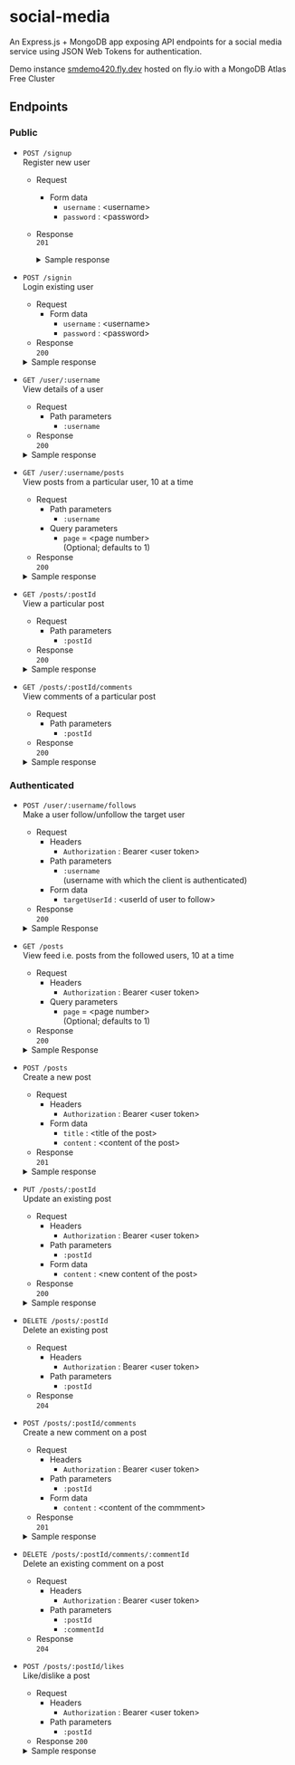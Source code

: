 # social-media

An Express.js + MongoDB app exposing API endpoints for a social media service using JSON Web Tokens for authentication.

Demo instance [smdemo420.fly.dev](https://smdemo420.fly.dev/) hosted on fly.io with a MongoDB Atlas Free Cluster
## Endpoints
### Public
- `POST /signup` <br>
Register new user
  - Request
    - Form data
      - `username` : \<username>
      - `password` : \<password>
  - Response <br>
    `201`
    <details><summary>Sample response</summary>

        {
          "message": "Signed up successfully!",
          "user": {
            "username": "jonhdoe",
            "passwordHash": "$2b$14$2HsDRogM/8Bw.7Ep9mOlF.BJc3g8a.FtaIpt2KOH8rktDrOn4ap7C",
            "follows": [],
            "_id": "620a2b231b3b610728053989",
            "__v": 0
          },
          "token": "eyJhbGciOiJIUzI1NiIsInR5cCI6IkpXVCJ9.eyJ1c2VybmFtZSI6Impvbmhkb2UiLCJpZCI6IjYyMGEyYjIzMWIzYjYxMDcyODA1Mzk4OSIsImlhdCI6MTY0NDgzMzU3MSwiZXhwIjoxNjQ0OTE5OTcxfQ.O0P31ac7NaIZVB43ZYeRYgrj-aIq9HRDntuDS_NtYrw"
        }

    </details>
- `POST /signin` <br>
Login existing user
  - Request
    - Form data
      - `username` : \<username>
      - `password` : \<password>
  - Response<br>
  `200`
  <details><summary>Sample response</summary>

      {
        "message": "Logged in successfully",
        "existUser": {
          "_id": "6209541e23a674980bf81f40",
          "username": "wkinzu",
          "passwordHash": "$2b$14$Wb4nYuBksEFQK1uFzbo/OeI4F4CV0bkTGwlXoxhIagW/TciB6stUu",
          "follows": [],
          "__v": 0
        },
        "token": "eyJhbGciOiJIUzI1NiIsInR5cCI6IkpXVCJ9.eyJ1c2VybmFtZSI6IndraW56dSIsImlkIjoiNjIwOTU0MWUyM2E2NzQ5ODBiZjgxZjQwIiwiaWF0IjoxNjQ0ODM1NjU4LCJleHAiOjE2NDQ5MjIwNTh9.eeHVtsdx1XCsb_aHx23F44B1vey1jVKPGPdLTw9-9Ek"
      }

  </details>
- `GET /user/:username` <br>
View details of a user
  - Request
    - Path parameters
      - `:username`
  - Response<br>
  `200`
  <details><summary>Sample response</summary>

      {
        "data": {
          "_id": "6209541e23a674980bf81f40",
          "username": "wkinzu",
          "follows": [],
          "__v": 0
        }
      }

  </details>
- `GET /user/:username/posts` <br>
View posts from a particular user, 10 at a time
  - Request
    - Path parameters
      - `:username`
    - Query parameters
      - `page` = \<page number> <br>
      (Optional; defaults to 1)
  - Response<br>
  `200`
  <details><summary>Sample response</summary>

      {
        "data": {
          "posts": [
            {
              "_id": "620a34a91b3b61072805398f",
              "title": "A note on social media",
              "content": "we should take back control of SM into our own hands. freedom for all ",
              "creator": "6209541e23a674980bf81f40",
              "likedBy": [],
              "comments": [
                {
                  "content": "yes, I absolutely agree",
                  "creator": "620a2b231b3b610728053989",
                  "_id": "620a3cd8948eb92ce1d5a3fd"
                }
              ],
              "__v": 1,
              "likes": []
            },
            {
              "likes": [],
              "_id": "6209547523a674980bf81f42",
              "title": "first day of my life...",
              "content": "...was not too bad actually just went fine",
              "creator": "6209541e23a674980bf81f40",
              "likedBy": [],
              "comments": [],
              "__v": 0
            }
          ],
          "currentPage": 1,
          "totalPages": 1
        }
      }

  </details>
- `GET /posts/:postId` <br>
View a particular post
  - Request
    - Path parameters
      - `:postId`
  - Response<br>
  `200`
  <details><summary>Sample response</summary>

      {
        "data": {
          "likes": [],
          "_id": "620a34a91b3b61072805398f",
          "title": "so this happened",
          "content": "someone spilled their coffee over my coat at the cafe yesterday",
          "creator": "6209541e23a674980bf81f40",
          "likedBy": [],
          "comments": [],
          "__v": 0
        }
      }

  </details>
- `GET /posts/:postId/comments` <br>
View comments of a particular post
  - Request
    - Path parameters
      - `:postId`
  - Response<br>
  `200`
  <details><summary>Sample response</summary>

      {
        "data": [
          {
            "content": "yes, I absolutely agree",
            "creator": "620a2b231b3b610728053989",
            "_id": "620a3cd8948eb92ce1d5a3fd"
          }
        ]
      }

  </details>
### Authenticated
- `POST /user/:username/follows` <br>
Make a user follow/unfollow the target user
  - Request
    - Headers
      - `Authorization` : Bearer \<user token>
    - Path parameters
      - `:username` <br>
      (username with which the client is authenticated)
    - Form data
      - `targetUserId` : \<userId of user to follow>
  - Response<br>
  `200`
  <details><summary>Sample Response</summary>
  
      {
        "data": {
          "_id": "620a2b231b3b610728053989",
          "username": "jonhdoe",
          "passwordHash": "$2b$14$2HsDRogM/8Bw.7Ep9mOlF.BJc3g8a.FtaIpt2KOH8rktDrOn4ap7C",
          "follows": [
            "620954c023a674980bf81f46"
          ],
          "__v": 3
        }
      }
  
  </details>
- `GET /posts` <br>
View feed i.e. posts from the followed users, 10 at a time
  - Request
    - Headers
      - `Authorization` : Bearer \<user token>
    - Query parameters
      - `page` = \<page number> <br>
      (Optional; defaults to 1)
  - Response<br>
  `200`
  <details><summary>Sample Response</summary>
  
      {
        "data": {
          "posts": [
            {
              "_id": "620a42bf948eb92ce1d5a437",
              "title": "song recommendations",
              "content": "I just found this new song: xx by shelter",
              "creator": "620954c023a674980bf81f46",
              "likes": [],
              "comments": [],
              "__v": 0
            },
            {
              "_id": "620a34a91b3b61072805398f",
              "title": "A note on social media",
              "content": "we should take back control of SM into our own hands. freedom for all ",
              "creator": "6209541e23a674980bf81f40",
              "comments": [
                {
                  "content": "yes, i think we should move to mastodon",
                  "creator": "620a2b231b3b610728053989",
                  "_id": "620a4204948eb92ce1d5a42e"
                }
              ],
              "__v": 12,
              "likes": [
                "620a2b231b3b610728053989"
              ]
            },
            {
              "_id": "6209547523a674980bf81f42",
              "title": "first day of my life...",
              "content": "...was not too bad actually just went fine",
              "creator": "6209541e23a674980bf81f40",
              "comments": [],
              "__v": 5,
              "likes": [
                "620954c023a674980bf81f46"
              ]
            }
          ],
          "currentPage": 1,
          "totalPages": 1
        }
      }
  
  </details>
- `POST /posts` <br>
Create a new post
  - Request
    - Headers
      - `Authorization` : Bearer \<user token>
    - Form data
      - `title` : \<title of the post>
      - `content` : \<content of the post>
  - Response<br>
  `201`
  <details><summary>Sample response</summary>

      {
        "data": {
          "title": "car damage",
          "content": "someone in the parking yesterday hit my car, looks accidentally.",
          "creator": "620a2b231b3b610728053989",
          "likes": [],
          "_id": "620a3eab948eb92ce1d5a404",
          "comments": [],
          "__v": 0
        }
      }

  </details>
- `PUT /posts/:postId` <br>
Update an existing post
  - Request
    - Headers
      - `Authorization` : Bearer \<user token>
    - Path parameters
      - `:postId`
    - Form data
      - `content` : \<new content of the post>
  - Response<br>
  `200`
  <details><summary>Sample response</summary>

      {
        "data": {
          "acknowledged": true,
          "modifiedCount": 1,
          "upsertedId": null,
          "upsertedCount": 0,
          "matchedCount": 1
        }
      }

  </details>
- `DELETE /posts/:postId` <br>
Delete an existing post
  - Request
    - Headers
      - `Authorization` : Bearer \<user token>
    - Path parameters
      - `:postId`
  - Response<br>
  `204`
- `POST /posts/:postId/comments` <br>
Create a new comment on a post
  - Request
    - Headers
      - `Authorization` : Bearer \<user token>
    - Path parameters
      - `:postId`
    - Form data
      - `content` : \<content of the commment>
  - Response<br>
  `201`
  <details><summary>Sample response</summary>
  
      {
        "data": {
          "likes": [],
          "_id": "620a34a91b3b61072805398f",
          "title": "A note on social media",
          "content": "we should take back control of SM into our own hands. freedom for all ",
          "creator": "6209541e23a674980bf81f40",
          "likedBy": [],
          "comments": [
            {
              "content": "yes, I absolutely agree",
              "creator": "620a2b231b3b610728053989",
              "_id": "620a3cd8948eb92ce1d5a3fd"
            }
          ],
          "__v": 1
        }
      }
  
  </details>
- `DELETE /posts/:postId/comments/:commentId` <br>
Delete an existing comment on a post
  - Request
    - Headers
      - `Authorization` : Bearer \<user token>
    - Path parameters
      - `:postId`
      - `:commentId`
  - Response<br>
  `204`
- `POST /posts/:postId/likes` <br>
Like/dislike a post
  - Request
    - Headers
      - `Authorization` : Bearer \<user token>
    - Path parameters
      - `:postId`
  - Response
  `200`
  <details><summary>Sample response</summary>

      {
        "data": {
          "_id": "620a34a91b3b61072805398f",
          "title": "A note on social media",
          "content": "we should take back control of SM into our own hands. freedom for all ",
          "creator": "6209541e23a674980bf81f40",
          "likedBy": [],
          "comments": [],
          "__v": 9,
          "likes": [
            "620a2b231b3b610728053989"
          ]
        }
      }

  </details>
